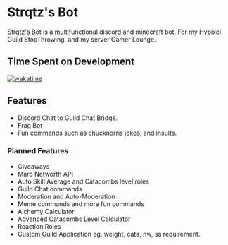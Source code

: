 # Strqtz's Bot
Strqtz's Bot is a multifunctional discord and minecraft bot.
For my Hypixel Guild StopThrowing, and my server Gamer Lounge.

## Time Spent on Development

[![wakatime](https://wakatime.com/badge/user/1edfec6f-eaff-418e-acf9-3ee083cc2baf/project/84ab4220-52f1-47ac-9b43-9c00d7da35bf.svg?style=for-the-badge)](https://wakatime.com/badge/user/1edfec6f-eaff-418e-acf9-3ee083cc2baf/project/84ab4220-52f1-47ac-9b43-9c00d7da35bf)

## Features
* Discord Chat to Guild Chat Bridge.
* Frag Bot
* Fun commands such as chucknorris jokes, and insults.

### Planned Features
* Giveaways
* Maro Networth API
* Auto Skill Average and Catacombs level roles
* Guild Chat commands
* Moderation and Auto-Moderation
* Meme commands and more fun commands
* Alchemy Calculator
* Advanced Catacombs Level Calculator
* Reaction Roles
* Custom Guild Application eg. weight, cata, nw, sa requirement.

